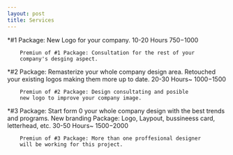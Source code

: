 ```yaml
---
layout: post
title: Services
---
```

*#1 Package: New Logo for your company. 10-20 Hours 750$-1000$

        Premiun of #1 Package: Consultation for the rest of your 
        company's desging aspect.

*#2 Package: Remasterize your whole company design area. Retouched your existing logos making them more up to date. 20-30 Hours~ 1000$-1500$

        Premiun of #2 Package: Design consultating and posible 
        new logo to improve your company image.

*#3 Package: Start form 0 your whole company design with the best trends and programs. New branding Package: Logo, Laypout, bussineess card, letterhead, etc. 30-50 Hours~ 1500$-2000$

        Premiun of #3 Package: More than one proffesional designer 
        will be working for this project.
